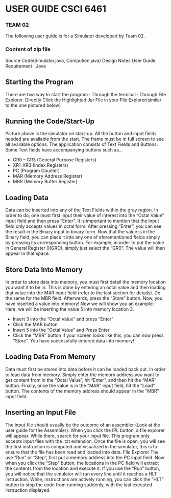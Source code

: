 # USER GUIDE CSCI 6461
### TEAM 02
 
The following user guide is for a Simulator developed by Team 02.
### Content of zip file
Source Code(Simulator.java, Compution.java)
Design Notes
User Guide
Requirement
·       Java
## Starting the Program
There are two way to start the program
·       Through the terminal
·       Through File Explorer. Directly Click the Highlighted Jar File in your File Explorer(similar to the one pictured below)

 
## Running the Code/Start-Up
Picture above is the simulator on start-up. All the button and input fields needed are available from the start. The frame must be in full screen to see all available options. The application consists of Text Fields and Buttons. Some Text fields have accompanying buttons such as…
- GR0 – GR3 (General Purpose Registers)
- XR1-XR3 (Index Registers)
- PC (Program Counter)
- MAR (Memory Address Register)
- MBR (Memory Buffer Register)
## Loading Data
Data can be inserted into any of the Text Fields within the gray region. In order to do, one must first input their value of interest into the “Octal Value” input field and then press “Enter”. It is important to mention that the input field only accepts values in octal form. After pressing “Enter”, you can see the result in the Binary input in binary form.
Now that the value is in the Binary field, you can place it into any one of aforementioned fields simply by pressing its corresponding button. For example, in order to put the value in General Register 0(GRO), simply just select the “GR0”. The value will then appear in that space.
## Store Data Into Memory
In order to store data into memory, you must first detail the memory location you want it to be in. This is done by entering an octal value and then loading that value into the MAR input field (refer to the last section for details). Do the same for the MBR field. Afterwards, press the “Store” button. Now, you have inserted a value into memory! Now we will show you an example.
Here, we will be inserting the value 5 into memory location 3.
- Insert 3 into the “Octal Value” and press “Enter”
- Click the MAR button
- Insert 5 into the “Octal Value” and Press Enter
- Click the “MBR” button
If your screen looks like this, you can now press “Store”. You have successfully entered data into memory!
## Loading Data From Memory
Data must first be stored into data before it can be loaded back out. In order to load data from memory. Simply enter the memory address you want to get content from in the “Octal Value”, hit “Enter”, and then hit the “MAR” button. Finally, once the value is in the “MAR” input field, hit the “Load” button. The contents of the memory address should appear in the “MBR” input field.
## Inserting an Input File
 The input file should usually be the outcome of an assembler (Look at the user guide for the Assembler). When you click the IPL button, a file explorer will appear. While there, search for your input file. This program only accepts input files with the .txt extension. Once the file is open, you will see the first instruction is computed and visualized in the simulator, this is to ensure that the file has been read and loaded into data.
File Explorer
The use “Run” or “Step”, first put a memory address into the PC input field. Now when you click the “Step” button, the locations in the PC field will extract the contents from the location and execute it. If you use the “Run” button, you will notice that the simulator will run every line until it reaches a HLT instruction. While, instructions are actively running, you can click the “HLT” button to stop the code from running suddenly, with the last executed instruction displayed.
   
